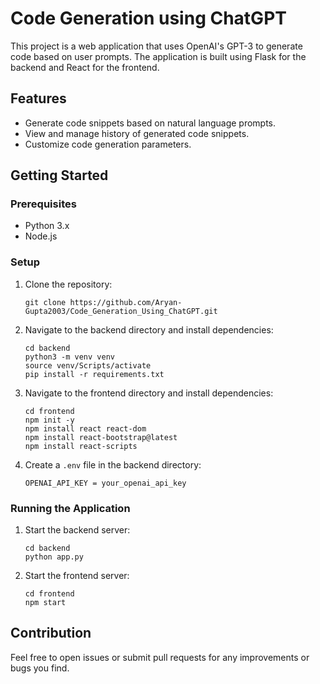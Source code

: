 # Code Generation using ChatGPT

This project is a web application that uses OpenAI's GPT-3 to generate code based on user prompts. The application is built using Flask for the backend and React for the frontend.

## Features

- Generate code snippets based on natural language prompts.
- View and manage history of generated code snippets.
- Customize code generation parameters.

## Getting Started

### Prerequisites

- Python 3.x
- Node.js

### Setup

1. Clone the repository:

   ```
   git clone https://github.com/Aryan-Gupta2003/Code_Generation_Using_ChatGPT.git
   ```

2. Navigate to the backend directory and install dependencies:

   ```
   cd backend
   python3 -m venv venv
   source venv/Scripts/activate
   pip install -r requirements.txt
   ```

3. Navigate to the frontend directory and install dependencies:

   ```
   cd frontend
   npm init -y
   npm install react react-dom
   npm install react-bootstrap@latest
   npm install react-scripts
   ```

4. Create a `.env` file in the backend directory:
   ```
   OPENAI_API_KEY = your_openai_api_key
   ```

### Running the Application

1. Start the backend server:

   ```
   cd backend
   python app.py
   ```

2. Start the frontend server:
   ```
   cd frontend
   npm start
   ```

## Contribution

Feel free to open issues or submit pull requests for any improvements or bugs you find.
